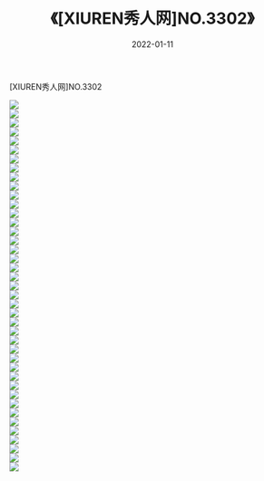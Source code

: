 ﻿---
layout: post
title:  《[XIUREN秀人网]NO.3302》
date:   2022-01-11
img: http://img.660000.xyz/Sharelink/秀人网/秀人网第04部分/[XIUREN秀人网]NO.3302/000.jpg
categories: [美女, 清纯, 唯美]
---

[XIUREN秀人网]NO.3302

 ![](http://img.660000.xyz/Sharelink/秀人网/秀人网第04部分/[XIUREN秀人网]NO.3302/001.jpg) <br>![](http://img.660000.xyz/Sharelink/秀人网/秀人网第04部分/[XIUREN秀人网]NO.3302/002.jpg) <br>![](http://img.660000.xyz/Sharelink/秀人网/秀人网第04部分/[XIUREN秀人网]NO.3302/003.jpg) <br>![](http://img.660000.xyz/Sharelink/秀人网/秀人网第04部分/[XIUREN秀人网]NO.3302/004.jpg) <br>![](http://img.660000.xyz/Sharelink/秀人网/秀人网第04部分/[XIUREN秀人网]NO.3302/005.jpg) <br>![](http://img.660000.xyz/Sharelink/秀人网/秀人网第04部分/[XIUREN秀人网]NO.3302/006.jpg) <br>![](http://img.660000.xyz/Sharelink/秀人网/秀人网第04部分/[XIUREN秀人网]NO.3302/007.jpg) <br>![](http://img.660000.xyz/Sharelink/秀人网/秀人网第04部分/[XIUREN秀人网]NO.3302/008.jpg) <br>![](http://img.660000.xyz/Sharelink/秀人网/秀人网第04部分/[XIUREN秀人网]NO.3302/009.jpg) <br>![](http://img.660000.xyz/Sharelink/秀人网/秀人网第04部分/[XIUREN秀人网]NO.3302/010.jpg) <br>![](http://img.660000.xyz/Sharelink/秀人网/秀人网第04部分/[XIUREN秀人网]NO.3302/011.jpg) <br>![](http://img.660000.xyz/Sharelink/秀人网/秀人网第04部分/[XIUREN秀人网]NO.3302/012.jpg) <br>![](http://img.660000.xyz/Sharelink/秀人网/秀人网第04部分/[XIUREN秀人网]NO.3302/013.jpg) <br>![](http://img.660000.xyz/Sharelink/秀人网/秀人网第04部分/[XIUREN秀人网]NO.3302/014.jpg) <br>![](http://img.660000.xyz/Sharelink/秀人网/秀人网第04部分/[XIUREN秀人网]NO.3302/015.jpg) <br>![](http://img.660000.xyz/Sharelink/秀人网/秀人网第04部分/[XIUREN秀人网]NO.3302/016.jpg) <br>![](http://img.660000.xyz/Sharelink/秀人网/秀人网第04部分/[XIUREN秀人网]NO.3302/017.jpg) <br>![](http://img.660000.xyz/Sharelink/秀人网/秀人网第04部分/[XIUREN秀人网]NO.3302/018.jpg) <br>![](http://img.660000.xyz/Sharelink/秀人网/秀人网第04部分/[XIUREN秀人网]NO.3302/019.jpg) <br>![](http://img.660000.xyz/Sharelink/秀人网/秀人网第04部分/[XIUREN秀人网]NO.3302/020.jpg) <br>![](http://img.660000.xyz/Sharelink/秀人网/秀人网第04部分/[XIUREN秀人网]NO.3302/021.jpg) <br>![](http://img.660000.xyz/Sharelink/秀人网/秀人网第04部分/[XIUREN秀人网]NO.3302/022.jpg) <br>![](http://img.660000.xyz/Sharelink/秀人网/秀人网第04部分/[XIUREN秀人网]NO.3302/023.jpg) <br>![](http://img.660000.xyz/Sharelink/秀人网/秀人网第04部分/[XIUREN秀人网]NO.3302/024.jpg) <br>![](http://img.660000.xyz/Sharelink/秀人网/秀人网第04部分/[XIUREN秀人网]NO.3302/025.jpg) <br>![](http://img.660000.xyz/Sharelink/秀人网/秀人网第04部分/[XIUREN秀人网]NO.3302/026.jpg) <br>![](http://img.660000.xyz/Sharelink/秀人网/秀人网第04部分/[XIUREN秀人网]NO.3302/027.jpg) <br>![](http://img.660000.xyz/Sharelink/秀人网/秀人网第04部分/[XIUREN秀人网]NO.3302/028.jpg) <br>![](http://img.660000.xyz/Sharelink/秀人网/秀人网第04部分/[XIUREN秀人网]NO.3302/029.jpg) <br>![](http://img.660000.xyz/Sharelink/秀人网/秀人网第04部分/[XIUREN秀人网]NO.3302/030.jpg) <br>![](http://img.660000.xyz/Sharelink/秀人网/秀人网第04部分/[XIUREN秀人网]NO.3302/031.jpg) <br>![](http://img.660000.xyz/Sharelink/秀人网/秀人网第04部分/[XIUREN秀人网]NO.3302/032.jpg) <br>![](http://img.660000.xyz/Sharelink/秀人网/秀人网第04部分/[XIUREN秀人网]NO.3302/033.jpg) <br>![](http://img.660000.xyz/Sharelink/秀人网/秀人网第04部分/[XIUREN秀人网]NO.3302/034.jpg) <br>![](http://img.660000.xyz/Sharelink/秀人网/秀人网第04部分/[XIUREN秀人网]NO.3302/035.jpg) <br>![](http://img.660000.xyz/Sharelink/秀人网/秀人网第04部分/[XIUREN秀人网]NO.3302/036.jpg) <br>![](http://img.660000.xyz/Sharelink/秀人网/秀人网第04部分/[XIUREN秀人网]NO.3302/037.jpg) <br>![](http://img.660000.xyz/Sharelink/秀人网/秀人网第04部分/[XIUREN秀人网]NO.3302/038.jpg) <br>![](http://img.660000.xyz/Sharelink/秀人网/秀人网第04部分/[XIUREN秀人网]NO.3302/039.jpg) <br>![](http://img.660000.xyz/Sharelink/秀人网/秀人网第04部分/[XIUREN秀人网]NO.3302/040.jpg) <br>![](http://img.660000.xyz/Sharelink/秀人网/秀人网第04部分/[XIUREN秀人网]NO.3302/041.jpg) <br>